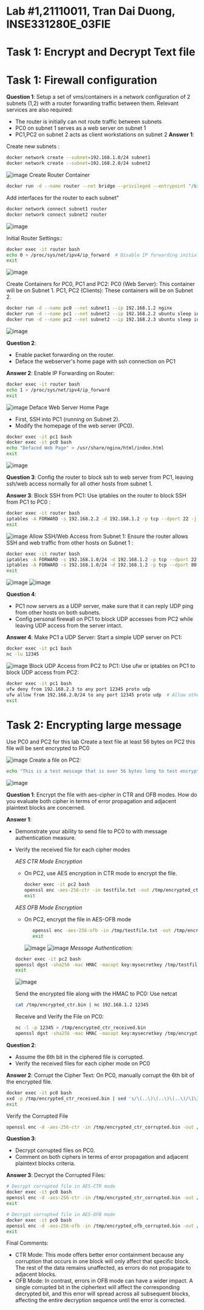 # Lab #1,21110011, Tran Dai Duong, INSE331280E_03FIE
# Task 1: Encrypt and Decrypt Text file

# Task 1: Firewall configuration 
**Question 1**: 
Setup a set of vms/containers in a network configuration of 2 subnets (1,2) with a router forwarding traffic between them. Relevant services are also required:
- The router is initially can not route traffic between subnets
- PC0 on subnet 1 serves as a web server on subnet 1
- PC1,PC2 on subnet 2 acts as client workstations on subnet 2 
**Answer 1**:

Create new subnets : 
```sh
docker network create --subnet=192.168.1.0/24 subnet1
docker network create --subnet=192.168.2.0/24 subnet2
```
![image](https://github.com/user-attachments/assets/60fceb9b-5737-4373-803c-d84fd32bea5c)
Create Router Container
```sh
docker run -d --name router --net bridge --privileged --entrypoint "/bin/bash" ubuntu sleep infinity
```
Add interfaces for the router to each subnet" 
```sh
docker network connect subnet1 router
docker network connect subnet2 router
```
![image](https://github.com/user-attachments/assets/d7c6970a-37e7-44f8-9d40-3503fb3b4eaa)

Initial Router Settings:: 
```sh
docker exec -it router bash
echo 0 > /proc/sys/net/ipv4/ip_forward  # Disable IP forwarding initially
exit
```
![image](https://github.com/user-attachments/assets/3b8f873b-0219-4c4a-a736-10de17a73b2d)

Create Containers for PC0, PC1 and PC2:
PC0 (Web Server): This container will be on Subnet 1.
PC1, PC2 (Clients): These containers will be on Subnet 2.
```sh
docker run -d --name pc0 --net subnet1 --ip 192.168.1.2 nginx
docker run -d --name pc1 --net subnet2 --ip 192.168.2.2 ubuntu sleep infinity
docker run -d --name pc2 --net subnet2 --ip 192.168.2.3 ubuntu sleep infinity
```
![image](https://github.com/user-attachments/assets/30f7998e-8f8b-42d7-888f-bace6be9b191)

**Question 2**:
- Enable packet forwarding on the router.
- Deface the webserver's home page with ssh connection on PC1
  
**Answer 2**:
Enable IP Forwarding on Router:
```sh
docker exec -it router bash
echo 1 > /proc/sys/net/ipv4/ip_forward  
exit
```
![image](https://github.com/user-attachments/assets/ae598fca-4004-4d7e-b771-0edb0ab6523d)
Deface Web Server Home Page
- First, SSH into PC1 (running on Subnet 2).
- Modify the homepage of the web server (PC0).
```sh
docker exec -it pc1 bash
docker exec -it pc0 bash
echo "Defaced Web Page" > /usr/share/nginx/html/index.html
exit
```
![image](https://github.com/user-attachments/assets/823637b2-e79e-4614-aceb-e783e9b626b5)

**Question 3**:
  Config the router to block ssh to web server from PC1, leaving ssh/web access normally for all other hosts from subnet 1.   

**Answer 3**:
Block SSH from PC1: Use iptables on the router to block SSH from PC1 to PC0 :
```sh
docker exec -it router bash
iptables -A FORWARD -s 192.168.2.2 -d 192.168.1.2 -p tcp --dport 22 -j REJECT
exit
```
![image](https://github.com/user-attachments/assets/0b7eb20e-4822-43d9-8948-29ba54c2ce9e)
Allow SSH/Web Access from Subnet 1: Ensure the router allows SSH and web traffic from other hosts on Subnet 1 :
```sh
docker exec -it router bash
iptables -A FORWARD -s 192.168.1.0/24 -d 192.168.1.2 -p tcp --dport 22 -j ACCEPT
iptables -A FORWARD -s 192.168.1.0/24 -d 192.168.1.2 -p tcp --dport 80 -j ACCEPT
exit
```
![image](https://github.com/user-attachments/assets/1b6d9842-fbb1-4bb0-8016-74cb4cb8e044)
![image](https://github.com/user-attachments/assets/7625fe1c-cf58-4b9e-b133-c63d6d256fe5)


**Question 4**:
- PC1 now servers as a UDP server, make sure that it can reply UDP ping from other hosts on both subnets.
- Config personal firewall on PC1 to block UDP accesses from PC2 while leaving UDP access from the server intact.
  
**Answer 4**:
Make PC1 a UDP Server: Start a simple UDP server on PC1:
```sh
docker exec -it pc1 bash
nc -lu 12345
```
![image](https://github.com/user-attachments/assets/2ca3a134-b254-414c-97e5-c16ce2fd620f)
Block UDP Access from PC2 to PC1: Use ufw or iptables on PC1 to block UDP access from PC2:
```sh
docker exec -it pc1 bash
ufw deny from 192.168.2.3 to any port 12345 proto udp
ufw allow from 192.168.2.0/24 to any port 12345 proto udp  # Allow other UDP traffic
exit
```
# Task 2: Encrypting large message 
Use PC0 and PC2 for this lab 
Create a text file at least 56 bytes on PC2 this file will be sent encrypted to PC0

![image](https://github.com/user-attachments/assets/eb179d0f-086d-4c59-a84e-327aa742dbc5)
Create a file on PC2: 
```sh
echo "This is a test message that is over 56 bytes long to test encryption!" > /tmp/testfile.txt
```
![image](https://github.com/user-attachments/assets/4580e5d0-2a3e-4f1a-91d9-3c97a79fcad2)

**Question 1**:
Encrypt the file with aes-cipher in CTR and OFB modes. How do you evaluate both cipher in terms of error propagation and adjacent plaintext blocks are concerned. 

**Answer 1**:
- Demonstrate your ability to send file to PC0 to with message authentication measure.
- Verify the received file for each cipher modes
  
  *AES CTR Mode Encryption*
    * On PC2, use AES encryption in CTR mode to encrypt the file.
      ```sh
      docker exec -it pc2 bash
      openssl enc -aes-256-ctr -in testfile.txt -out /tmp/encrypted_ctr.bin -pass pass:mysecretkey
      exit
      ```
  *AES OFB Mode Encryption*
     * On PC2, encrypt the file in AES-OFB mode
       ```sh docker exec -it pc2 bash
          openssl enc -aes-256-ofb -in /tmp/testfile.txt -out /tmp/encrypted_ofb.bin -pass pass:mysecretkey
          exit
       ```
       ![image](https://github.com/user-attachments/assets/ad968bb0-4276-4326-ae17-1c0e16a923f4)
       ![image](https://github.com/user-attachments/assets/9d1881a3-4825-48d3-8262-2238cda1596c)
  *Message Authentication:*
    ```sh
    docker exec -it pc2 bash
    openssl dgst -sha256 -mac HMAC -macopt key:mysecretkey /tmp/testfile.txt
    exit
    ```
    ![image](https://github.com/user-attachments/assets/99778b7c-61ff-4d7c-ab27-de4200f5dd1e)

    Send the encrypted file along with the HMAC to PC0: Use netcat
    ```sh
    cat /tmp/encrypted_ctr.bin | nc 192.168.1.2 12345
    ```
    Receive and Verify the File on PC0:
    ```sh
    nc -l -p 12345 > /tmp/encrypted_ctr_received.bin
    openssl dgst -sha256 -mac HMAC -macopt key:mysecretkey /tmp/encrypted_ctr_received.bin
    ```

**Question 2**:
- Assume the 6th bit in the ciphered file is corrupted.
- Verify the received files for each cipher mode on PC0

**Answer 2**:
Corrupt the Cipher Text: On PC0, manually corrupt the 6th bit of the encrypted file.
```sh
docker exec -it pc0 bash
xxd -p /tmp/encrypted_ctr_received.bin | sed 's/\(..\)\(..\)\(..\)/\1\3\2/' | xxd -r -p > /tmp/encrypted_ctr_corrupted.bin
exit
```
Verify the Corrupted File 
```sh
openssl enc -d -aes-256-ctr -in /tmp/encrypted_ctr_corrupted.bin -out /tmp/decrypted_ctr_corrupted.txt -pass pass:mysecretkey
```
**Question 3**:
- Decrypt corrupted files on PC0.
- Comment on both ciphers in terms of error propagation and adjacent plaintext blocks criteria.
  
**Answer 3**:
Decrypt the Corrupted Files: 
```sh
# Decrypt corrupted file in AES-CTR mode
docker exec -it pc0 bash
openssl enc -d -aes-256-ctr -in /tmp/encrypted_ctr_corrupted.bin -out /tmp/decrypted_ctr_corrupted.txt -pass pass:mysecretkey
exit

# Decrypt corrupted file in AES-OFB mode
docker exec -it pc0 bash
openssl enc -d -aes-256-ofb -in /tmp/encrypted_ofb_corrupted.bin -out /tmp/decrypted_ofb_corrupted.txt -pass pass:mysecretkey
exit

```
Final Comments:
- CTR Mode: This mode offers better error containment because any corruption that occurs in one block will only affect that specific block. The rest of the data remains unaffected, as errors do not propagate to adjacent blocks.
- OFB Mode: In contrast, errors in OFB mode can have a wider impact. A single corrupted bit in the ciphertext will affect the corresponding decrypted bit, and this error will spread across all subsequent blocks, affecting the entire decryption sequence until the error is corrected.



